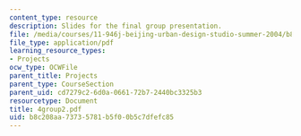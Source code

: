 ```yaml
---
content_type: resource
description: Slides for the final group presentation.
file: /media/courses/11-946j-beijing-urban-design-studio-summer-2004/b8c208aa73735781b5f00b5c7dfefc85_4group2.pdf
file_type: application/pdf
learning_resource_types:
- Projects
ocw_type: OCWFile
parent_title: Projects
parent_type: CourseSection
parent_uid: cd7279c2-6d0a-0661-72b7-2440bc3325b3
resourcetype: Document
title: 4group2.pdf
uid: b8c208aa-7373-5781-b5f0-0b5c7dfefc85
---
```

